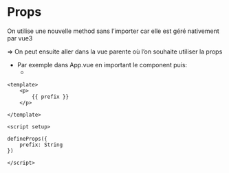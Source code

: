# Props

On utilise une nouvelle method sans l’importer car elle est géré nativement par vue3

⇒ On peut ensuite aller dans la vue parente où l’on souhaite utiliser la props

- Par exemple dans App.vue en important le component puis:
    - <Compteur prefix=”John” />

```
<template>
    <p>
	    {{ prefix }} 
    </p>

</template>

<script setup>

defineProps({
    prefix: String
})

</script>
```
